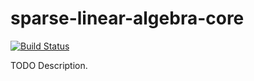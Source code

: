 # sparse-linear-algebra-core

[![Build Status](https://travis-ci.org/githubuser/sparse-linear-algebra-core.png)](https://travis-ci.org/githubuser/sparse-linear-algebra-core)

TODO Description.
